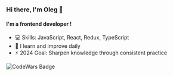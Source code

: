 ### Hi there, I'm Oleg 👋
#### I'm a frontend developer !
- 💻 Skills: JavaScript, React, Redux, TypeScript
- 🌱 I learn and improve daily
- ⚡ 2024 Goal: Sharpen knowledge through consistent practice


![CodeWars Badge](https://www.codewars.com/users/KosarMyatyi/badges/large)
